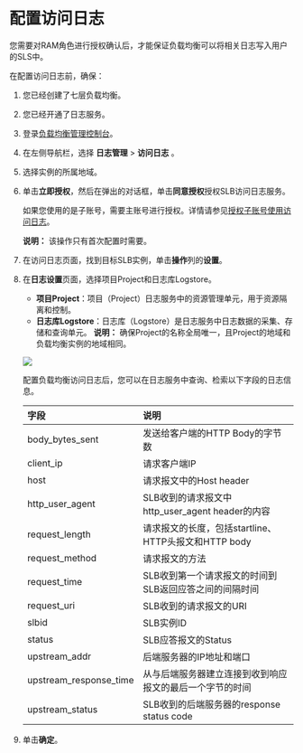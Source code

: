# 配置访问日志

您需要对RAM角色进行授权确认后，才能保证负载均衡可以将相关日志写入用户的SLS中。

在配置访问日志前，确保：

1.  您已经创建了七层负载均衡。
2.  您已经开通了日志服务。

1.  登录[负载均衡管理控制台](https://slb.console.aliyun.com/slb)。

2.  在左侧导航栏，选择 **日志管理** \> **访问日志** 。

3.  选择实例的所属地域。

4.  单击**立即授权**，然后在弹出的对话框，单击**同意授权**授权SLB访问日志服务。

    如果您使用的是子账号，需要主账号进行授权。详情请参见[授权子账号使用访问日志](/intl.zh-CN/传统型负载均衡CLB/用户指南/日志管理/访问日志/授权子账号使用访问日志.md)。

    **说明：** 该操作只有首次配置时需要。

5.  在访问日志页面，找到目标SLB实例，单击**操作**列的**设置**。

6.  在**日志设置**页面，选择项目Project和日志库Logstore。

    -   **项目Project**：项目（Project）日志服务中的资源管理单元，用于资源隔离和控制。
    -   **日志库Logstore**：日志库（Logstore）是日志服务中日志数据的采集、存储和查询单元。
    **说明：** 确保Project的名称全局唯一，且Project的地域和负载均衡实例的地域相同。

    ![](https://static-aliyun-doc.oss-accelerate.aliyuncs.com/assets/img/zh-CN/2162948951/p65895.png)

    配置负载均衡访问日志后，您可以在日志服务中查询、检索以下字段的日志信息。

    |字段|说明|
    |:-|:-|
    |body\_bytes\_sent|发送给客户端的HTTP Body的字节数|
    |client\_ip|请求客户端IP|
    |host|请求报文中的Host header|
    |http\_user\_agent|SLB收到的请求报文中http\_user\_agent header的内容|
    |request\_length|请求报文的长度，包括startline、HTTP头报文和HTTP body|
    |request\_method|请求报文的方法|
    |request\_time|SLB收到第一个请求报文的时间到SLB返回应答之间的间隔时间|
    |request\_uri|SLB收到的请求报文的URI|
    |slbid|SLB实例ID|
    |status|SLB应答报文的Status|
    |upstream\_addr|后端服务器的IP地址和端口|
    |upstream\_response\_time|从与后端服务器建立连接到收到响应报文的最后一个字节的时间|
    |upstream\_status|SLB收到的后端服务器的response status code|

7.  单击**确定**。


